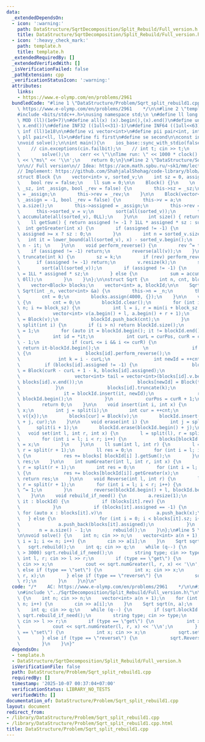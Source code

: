 ```yaml
---
data:
  _extendedDependsOn:
  - icon: ':warning:'
    path: DataStructure/SqrtDecomposition/Split_Rebuild/Full_version.h
    title: DataStructure/SqrtDecomposition/Split_Rebuild/Full_version.h
  - icon: ':heavy_check_mark:'
    path: template.h
    title: template.h
  _extendedRequiredBy: []
  _extendedVerifiedWith: []
  _isVerificationFailed: false
  _pathExtension: cpp
  _verificationStatusIcon: ':warning:'
  attributes:
    links:
    - https://www.e-olymp.com/en/problems/2961
  bundledCode: "#line 1 \"DataStructure/Problem/Sqrt_split_rebuild1.cpp\"\n/*    AC:\
    \ https://www.e-olymp.com/en/problems/2961    */\n\n#line 2 \"template.h\"\n\n\
    #include <bits/stdc++.h>\nusing namespace std;\n \n#define ll long long\n#define\
    \ MOD (ll)(1e9+7)\n#define all(x) (x).begin(),(x).end()\n#define unique(x) x.erase(unique(all(x)),\
    \ x.end())\n#define INF32 ((1ull<<31)-1)\n#define INF64 ((1ull<<63)-1)\n#define\
    \ inf (ll)1e18\n\n#define vi vector<int>\n#define pii pair<int, int>\n#define\
    \ pll pair<ll, ll>\n#define fi first\n#define se second\n\nconst int mod = 998244353;\n\
    \nvoid solve();\n\nint main(){\n    ios_base::sync_with_stdio(false);cin.tie(NULL);\n\
    \    // cin.exceptions(cin.failbit);\n    // int t; cin >> t;\n    // while(t--)\n\
    \        solve();\n    cerr << \"\\nTime run: \" << 1000 * clock() / CLOCKS_PER_SEC\
    \ << \"ms\" << '\\n';\n    return 0;\n}\n#line 2 \"DataStructure/SqrtDecomposition/Split_Rebuild/Full_version.h\"\
    \n\n// Full version\n// Idea: https://acm.math.spbu.ru/~sk1/mm/lections/mipt2016-sqrt/mipt-2016-burunduk1-sqrt.en.pdf\n\
    // Implement: https://github.com/ShahjalalShohag/code-library/blob/main/Data%20Structures/Square%20Root%20Decomposition%20With%20Reverse%20Update.cpp\n\
    struct Block {\n    vector<int> v, sorted_v;\n    int sz = 0, assigned = -1;\n\
    \    bool rev = false;\n    ll sum = 0;\n\n    Block() {}\n    \n    Block(int\
    \ _sz, int _assign, bool _rev = false) {\n        this->sz = _sz;\n        this->assigned\
    \ = _assign;\n        this->rev = _rev;\n    }\n\n    Block(vector<int> &a, int\
    \ _assign = -1, bool _rev = false) {\n        this->v = a;\n        this->sz =\
    \ a.size();\n        this->assigned = _assign;\n        this->rev = _rev;\n  \
    \      this->sorted_v = v;\n        sort(all(sorted_v));\n        this->sum =\
    \ accumulate(all(sorted_v), 0LL);\n    }\n\n    int size() { return sz; }\n\n\
    \    ll getSum() { return assigned != -1 ? 1LL * assigned * sz : sum; }\n\n  \
    \  int getGreater(int x) {\n        if (assigned != -1) {\n            return\
    \ assigned >= x ? sz : 0;\n        }\n        int n = sorted_v.size();\n     \
    \   int it = lower_bound(all(sorted_v), x) - sorted_v.begin();\n        return\
    \ n - it; \n    }\n\n    void perform_reverse() {\n        rev ^= true;\n    \
    \    if (assigned != -1) return;\n        reverse(all(v));\n    }\n\n    void\
    \ truncate(int k) {\n        sz = k;\n        if (rev) perform_reverse();\n  \
    \      if (assigned != -1) return;\n        v.resize(k);\n        sorted_v = v;\n\
    \        sort(all(sorted_v));\n        if (assigned != -1) {\n            sum\
    \ = 1LL * assigned * sz;\n        } else {\n            sum = accumulate(all(v),\
    \ 0ll);\n        }\n    }\n};\n\nstruct Sqrt {\n    int n, cnt, block_sz = 450;\n\
    \    vector<Block> blocks;\n    vector<int> a, blockId;\n\n    Sqrt() {}\n   \
    \ Sqrt(int _n, vector<int> &a) {\n        this->n = _n;\n        this->a = a;\n\
    \        cnt = 0;\n        blocks.assign(4000, {});\n    }\n\n    void rebuild()\
    \ {\n        cnt = 0;\n        blockId.clear();\n        for (int i = 1; i <=\
    \ n; i += block_sz) {\n            int l = i, r = min(i + block_sz - 1, n);\n\
    \            vector<int> v(a.begin() + l, a.begin() + r + 1);\n            blocks[++cnt]\
    \ = Block(v);\n            blockId.push_back(cnt);\n        }\n    }\n\n    int\
    \ split(int i) {\n        if (i > n) return blockId.size();\n        int curPos\
    \ = 1;\n        for (auto it = blockId.begin(); it != blockId.end(); it++) {\n\
    \            int id = *it;\n            int curL = curPos, curR = curPos + blocks[id].size()\
    \ - 1;\n            if (curL <= i && i <= curR) {\n                if (i == curL)\
    \ return it-blockId.begin();\n                \n                if (blocks[id].rev)\
    \ {\n                    blocks[id].perform_reverse();\n                }\n  \
    \              int k = i - curL;\n                int newId = ++cnt;\n       \
    \         if (blocks[id].assigned != -1) {\n                    blocks[newId]\
    \ = Block(curR - curL + 1 - k, blocks[id].assigned);\n                } else {\n\
    \                    vector<int> tail = vector<int>(blocks[id].v.begin() + k,\
    \ blocks[id].v.end());\n                    blocks[newId] = Block(tail);\n   \
    \             }\n                blocks[id].truncate(k);\n                ++it;\n\
    \                it = blockId.insert(it, newId);\n                return it -\
    \ blockId.begin();\n            }\n            curPos = curR + 1;\n        }\n\
    \        return 0;\n    }\n\n    void insert(int i, int x) {\n        a[n++] =\
    \ x;\n        int j = split(i);\n        int cur = ++cnt;\n        vector<int>\
    \ v({x});\n        blocks[cur] = Block(v);\n        blockId.insert(blockId.begin()\
    \ + j, cur);\n    }\n\n    void erase(int i) {\n        int j = split(i);\n  \
    \      split(i + 1);\n        blockId.erase(blockId.begin() + j);\n    }\n\n \
    \   void set(int l, int r, int x) {\n        l = split(l), r = split(r + 1);\n\
    \        for (int i = l; i < r; i++) {\n            blocks[blockId[i]].assigned\
    \ = x;\n        }\n    }\n\n    ll sum(int l, int r) {\n        l = split(l),\
    \ r = split(r + 1);\n        ll res = 0;\n        for (int i = l; i < r; i++)\
    \ {\n            res += blocks[ blockId[i] ].getSum();\n        }\n        return\
    \ res;\n    }\n\n    int numGreater(int l, int r, int x) {\n        l = split(l),\
    \ r = split(r + 1);\n        int res = 0;\n        for (int i = l; i < r; i++)\
    \ {\n            res += blocks[blockId[i]].getGreater(x);\n        }\n       \
    \ return res;\n    }\n\n    void Reverse(int l, int r) {\n        l = split(l),\
    \ r = split(r + 1);\n        for (int i = l; i < r; i++) {\n            blocks[blockId[i]].rev\
    \ ^= 1;\n        }\n        reverse(blockId.begin() + l, blockId.begin() + r);\n\
    \    }\n\n    void rebuild_if_need() {\n        a.resize(1);\n        for (auto\
    \ it : blockId) {\n            if (blocks[it].rev) {\n                blocks[it].perform_reverse();\n\
    \            }\n            if (blocks[it].assigned == -1) {\n               \
    \ for (auto x : blocks[it].v)\n                    a.push_back(x);\n         \
    \   } else {\n                for (int i = 0; i < blocks[it].sz; i++)\n      \
    \              a.push_back(blocks[it].assigned);\n            }\n        }\n \
    \       n = a.size() - 1;\n        rebuild();\n    }\n};\n#line 5 \"DataStructure/Problem/Sqrt_split_rebuild1.cpp\"\
    \n\nvoid solve() {\n    int n; cin >> n;\n    vector<int> a(n + 1);\n    for (int\
    \ i = 1; i <= n; i++) {\n        cin >> a[i];\n    }\n    Sqrt sqrt(n, a);\n \
    \   sqrt.rebuild();\n    int q; cin >> q;\n    while (q--) {\n        if (sqrt.blockId.size()\
    \ > 3000) sqrt.rebuild_if_need();\n        string type; cin >> type;\n       \
    \ int l, r; cin >> l >> r;\n        if (type == \"get\") {\n            int x;\
    \ cin >> x;\n            cout << sqrt.numGreater(l, r, x) << '\\n';\n        }\
    \ else if (type == \"set\") {\n            int x; cin >> x;\n            sqrt.set(l,\
    \ r, x);\n        } else if (type == \"reverse\") {\n            sqrt.Reverse(l,\
    \ r);\n        }\n    }\n}\n"
  code: "/*    AC: https://www.e-olymp.com/en/problems/2961    */\n\n#include \"../../template.h\"\
    \n#include \"../SqrtDecomposition/Split_Rebuild/Full_version.h\"\n\nvoid solve()\
    \ {\n    int n; cin >> n;\n    vector<int> a(n + 1);\n    for (int i = 1; i <=\
    \ n; i++) {\n        cin >> a[i];\n    }\n    Sqrt sqrt(n, a);\n    sqrt.rebuild();\n\
    \    int q; cin >> q;\n    while (q--) {\n        if (sqrt.blockId.size() > 3000)\
    \ sqrt.rebuild_if_need();\n        string type; cin >> type;\n        int l, r;\
    \ cin >> l >> r;\n        if (type == \"get\") {\n            int x; cin >> x;\n\
    \            cout << sqrt.numGreater(l, r, x) << '\\n';\n        } else if (type\
    \ == \"set\") {\n            int x; cin >> x;\n            sqrt.set(l, r, x);\n\
    \        } else if (type == \"reverse\") {\n            sqrt.Reverse(l, r);\n\
    \        }\n    }\n}"
  dependsOn:
  - template.h
  - DataStructure/SqrtDecomposition/Split_Rebuild/Full_version.h
  isVerificationFile: false
  path: DataStructure/Problem/Sqrt_split_rebuild1.cpp
  requiredBy: []
  timestamp: '2025-10-07 00:37:04+07:00'
  verificationStatus: LIBRARY_NO_TESTS
  verifiedWith: []
documentation_of: DataStructure/Problem/Sqrt_split_rebuild1.cpp
layout: document
redirect_from:
- /library/DataStructure/Problem/Sqrt_split_rebuild1.cpp
- /library/DataStructure/Problem/Sqrt_split_rebuild1.cpp.html
title: DataStructure/Problem/Sqrt_split_rebuild1.cpp
---
```

